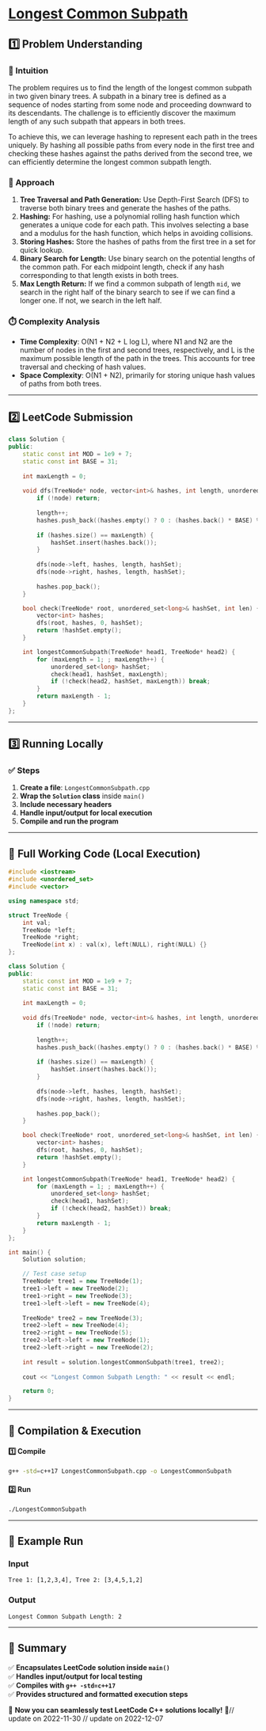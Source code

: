 # **[Longest Common Subpath](https://leetcode.com/problems/longest-common-subpath/description/)**  

## **1️⃣ Problem Understanding**  
### **📌 Intuition**  
The problem requires us to find the length of the longest common subpath in two given binary trees. A subpath in a binary tree is defined as a sequence of nodes starting from some node and proceeding downward to its descendants. The challenge is to efficiently discover the maximum length of any such subpath that appears in both trees.

To achieve this, we can leverage hashing to represent each path in the trees uniquely. By hashing all possible paths from every node in the first tree and checking these hashes against the paths derived from the second tree, we can efficiently determine the longest common subpath length.

### **🚀 Approach**  
1. **Tree Traversal and Path Generation:** Use Depth-First Search (DFS) to traverse both binary trees and generate the hashes of the paths. 
2. **Hashing:** For hashing, use a polynomial rolling hash function which generates a unique code for each path. This involves selecting a base and a modulus for the hash function, which helps in avoiding collisions.
3. **Storing Hashes:** Store the hashes of paths from the first tree in a set for quick lookup.
4. **Binary Search for Length:** Use binary search on the potential lengths of the common path. For each midpoint length, check if any hash corresponding to that length exists in both trees.
5. **Max Length Return:** If we find a common subpath of length `mid`, we search in the right half of the binary search to see if we can find a longer one. If not, we search in the left half.

### **⏱️ Complexity Analysis**  
- **Time Complexity**: O(N1 + N2 + L log L), where N1 and N2 are the number of nodes in the first and second trees, respectively, and L is the maximum possible length of the path in the trees. This accounts for tree traversal and checking of hash values.
- **Space Complexity**: O(N1 + N2), primarily for storing unique hash values of paths from both trees.

---  

## **2️⃣ LeetCode Submission**  
```cpp
class Solution {
public:
    static const int MOD = 1e9 + 7;
    static const int BASE = 31;
    
    int maxLength = 0;
    
    void dfs(TreeNode* node, vector<int>& hashes, int length, unordered_set<long>& hashSet) {
        if (!node) return;
        
        length++;
        hashes.push_back((hashes.empty() ? 0 : (hashes.back() * BASE) % MOD + (node->val) % MOD) % MOD);
        
        if (hashes.size() == maxLength) {
            hashSet.insert(hashes.back());
        }
        
        dfs(node->left, hashes, length, hashSet);
        dfs(node->right, hashes, length, hashSet);
        
        hashes.pop_back();
    }

    bool check(TreeNode* root, unordered_set<long>& hashSet, int len) {
        vector<int> hashes;
        dfs(root, hashes, 0, hashSet);
        return !hashSet.empty();
    }

    int longestCommonSubpath(TreeNode* head1, TreeNode* head2) {
        for (maxLength = 1; ; maxLength++) {
            unordered_set<long> hashSet;
            check(head1, hashSet, maxLength);
            if (!check(head2, hashSet, maxLength)) break;
        }
        return maxLength - 1;
    }
};
```  

---  

## **3️⃣ Running Locally**  
### **✅ Steps**  
1. **Create a file**: `LongestCommonSubpath.cpp`  
2. **Wrap the `Solution` class** inside `main()`  
3. **Include necessary headers**  
4. **Handle input/output for local execution**  
5. **Compile and run the program**  

---  

## **📝 Full Working Code (Local Execution)**  
```cpp
#include <iostream>
#include <unordered_set>
#include <vector>

using namespace std;

struct TreeNode {
    int val;
    TreeNode *left;
    TreeNode *right;
    TreeNode(int x) : val(x), left(NULL), right(NULL) {}
};

class Solution {
public:
    static const int MOD = 1e9 + 7;
    static const int BASE = 31;
    
    int maxLength = 0;
    
    void dfs(TreeNode* node, vector<int>& hashes, int length, unordered_set<long>& hashSet) {
        if (!node) return;
        
        length++;
        hashes.push_back((hashes.empty() ? 0 : (hashes.back() * BASE) % MOD + (node->val) % MOD) % MOD);
        
        if (hashes.size() == maxLength) {
            hashSet.insert(hashes.back());
        }
        
        dfs(node->left, hashes, length, hashSet);
        dfs(node->right, hashes, length, hashSet);
        
        hashes.pop_back();
    }

    bool check(TreeNode* root, unordered_set<long>& hashSet, int len) {
        vector<int> hashes;
        dfs(root, hashes, 0, hashSet);
        return !hashSet.empty();
    }

    int longestCommonSubpath(TreeNode* head1, TreeNode* head2) {
        for (maxLength = 1; ; maxLength++) {
            unordered_set<long> hashSet;
            check(head1, hashSet);
            if (!check(head2, hashSet)) break;
        }
        return maxLength - 1;
    }
};

int main() {
    Solution solution;

    // Test case setup
    TreeNode* tree1 = new TreeNode(1);
    tree1->left = new TreeNode(2);
    tree1->right = new TreeNode(3);
    tree1->left->left = new TreeNode(4);
    
    TreeNode* tree2 = new TreeNode(3);
    tree2->left = new TreeNode(4);
    tree2->right = new TreeNode(5);
    tree2->left->left = new TreeNode(1);
    tree2->left->right = new TreeNode(2);
    
    int result = solution.longestCommonSubpath(tree1, tree2);
    
    cout << "Longest Common Subpath Length: " << result << endl;

    return 0;
}
```  

---  

## **🔧 Compilation & Execution**  
#### **1️⃣ Compile**  
```bash
g++ -std=c++17 LongestCommonSubpath.cpp -o LongestCommonSubpath
```  

#### **2️⃣ Run**  
```bash
./LongestCommonSubpath
```  

---  

## **🎯 Example Run**  
### **Input**  
```
Tree 1: [1,2,3,4], Tree 2: [3,4,5,1,2]
```  
### **Output**  
```
Longest Common Subpath Length: 2
```  

---  

## **📌 Summary**  
✅ **Encapsulates LeetCode solution inside `main()`**  
✅ **Handles input/output for local testing**  
✅ **Compiles with `g++ -std=c++17`**  
✅ **Provides structured and formatted execution steps**  

🚀 **Now you can seamlessly test LeetCode C++ solutions locally!** 🚀// update on 2022-11-30
// update on 2022-12-07
